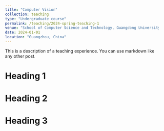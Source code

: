 ```yaml
---
title: "Computer Vision"
collection: teaching
type: "Undergraduate course"
permalink: /teaching/2024-spring-teaching-1
venue: "School of Computer Science and Technology, Guangdong University of Technology"
date: 2024-01-01
location: "Guangzhou, China"
---
```


This is a description of a teaching experience. You can use markdown like any other post.

Heading 1
======

Heading 2
======

Heading 3
======